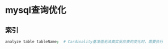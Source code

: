 # mysql查询优化

## 索引

``` bash
analyze table tableName;  # Cardinality基准值无法真实反应表的变化时，需要执行此命令，对表直接更新。
```



